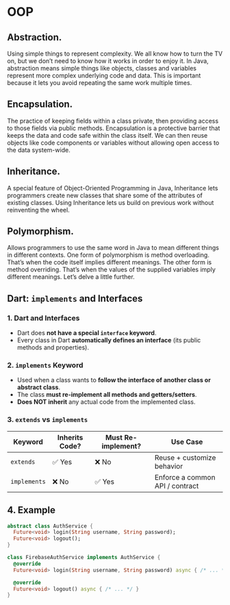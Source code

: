 # OOP 

## Abstraction.
Using simple things to represent complexity. We all know how to turn the TV on, but we don’t need to know how it works in order to enjoy it. In Java, abstraction means simple things like objects, classes and variables represent more complex underlying code and data. This is important because it lets you avoid repeating the same work multiple times.

## Encapsulation.
The practice of keeping fields within a class private, then providing access to those fields via public methods. Encapsulation is a protective barrier that keeps the data and code safe within the class itself. We can then reuse objects like code components or variables without allowing open access to the data system-wide.

## Inheritance.
A special feature of Object-Oriented Programming in Java, Inheritance lets programmers create new classes that share some of the attributes of existing classes. Using Inheritance lets us build on previous work without reinventing the wheel.

## Polymorphism.
Allows programmers to use the same word in Java to mean different things in different contexts. One form of polymorphism is method overloading. That’s when the code itself implies different meanings. The other form is method overriding. That’s when the values of the supplied variables imply different meanings. Let’s delve a little further.

## Dart: `implements` and Interfaces

### 1. Dart and Interfaces
- Dart does **not have a special `interface` keyword**.  
- Every class in Dart **automatically defines an interface** (its public methods and properties).  

### 2. `implements` Keyword
- Used when a class wants to **follow the interface of another class or abstract class**.  
- The class **must re-implement all methods and getters/setters**.  
- **Does NOT inherit** any actual code from the implemented class.  

### 3. `extends` vs `implements`

| Keyword      | Inherits Code? | Must Re-implement? | Use Case                        |
|-------------|----------------|------------------|--------------------------------|
| `extends`   | ✅ Yes          | ❌ No             | Reuse + customize behavior     |
| `implements`| ❌ No           | ✅ Yes            | Enforce a common API / contract|

## 4. Example

```dart
abstract class AuthService {
  Future<void> login(String username, String password);
  Future<void> logout();
}

class FirebaseAuthService implements AuthService {
  @override
  Future<void> login(String username, String password) async { /* ... */ }

  @override
  Future<void> logout() async { /* ... */ }
}
```
